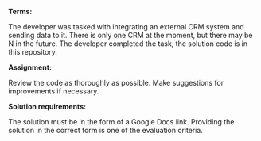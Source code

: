 **Terms:**

The developer was tasked with integrating an external CRM system and sending data to it. There is only one CRM at the moment, but there may be N in the future. The developer completed the task, the solution code is in this repository.

**Assignment:**

Review the code as thoroughly as possible. Make suggestions for improvements if necessary.

**Solution requirements:**

The solution must be in the form of a Google Docs link. 
Providing the solution in the correct form is one of the evaluation criteria.
